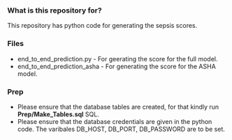 ### What is this repository for? ###

This repository has python code for generating the sepsis scores.

### Files ###

- end_to_end_prediction.py - For geerating the score for the full model.
- end_to_end_prediction_asha - For generating the score for the ASHA model.

### Prep ###

- Please ensure that the database tables are created, for that kindly run **Prep/Make_Tables.sql** SQL.
- Please ensure that the database credentials are given in the python code. The varibales DB_HOST, DB_PORT, DB_PASSWORD are to be set.